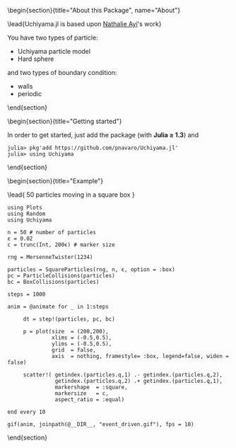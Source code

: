 \begin{section}{title="About this Package", name="About"}

\lead{Uchiyama.jl is based upon  [Nathalie Ayi](https://www.ljll.math.upmc.fr/~ayi)'s work}

You have two types of particle:

* Uchiyama particle model
* Hard sphere

and two types of boundary condition:

* walls
* periodic

\end{section}


<!-- ==============================
     GETTING STARTED
     ============================== -->
\begin{section}{title="Getting started"}

In order to get started, just add the package (with **Julia ≥ 1.3**) and

```julia-repl
julia> pkg'add https://github.com/pnavaro/Uchiyama.jl'
julia> using Uchiyama
```

\end{section}

\begin{section}{title="Example"}

\lead{
    50 particles moving in a square box
}

```
using Plots
using Random
using Uchiyama

n = 50 # number of particles
ϵ = 0.02
c = trunc(Int, 200ϵ) # marker size

rng = MersenneTwister(1234)

particles = SquareParticles(rng, n, ϵ, option = :box)
pc = ParticleCollisions(particles)
bc = BoxCollisions(particles)

steps = 1000

anim = @animate for _ in 1:steps
    
     dt = step!(particles, pc, bc)

     p = plot(size  = (200,200), 
              xlims = (-0.5,0.5), 
              ylims = (-0.5,0.5), 
              grid  = false, 
              axis  = nothing, framestyle= :box, legend=false, widen = false)
     
     scatter!( getindex.(particles.q,1) .- getindex.(particles.q,2), 
               getindex.(particles.q,2) .+ getindex.(particles.q,1), 
               markershape  = :square, 
               markersize   = c, 
               aspect_ratio = :equal)

end every 10

gif(anim, joinpath(@__DIR__, "event_driven.gif"), fps = 10)

```

\end{section}
